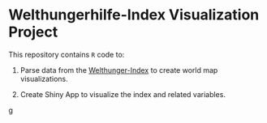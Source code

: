 # Welthungerhilfe-Index Visualization Project 

This repository contains `R` code to:

 1. Parse data from the [Welthunger-Index](https://www.welthungerhilfe.de/hunger/welthunger-index/) to create world map visualizations. 
 
 2. Create Shiny App to visualize the index and related variables. 
 
[g](map.html)
